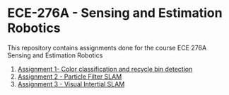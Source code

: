 # ECE-276A - Sensing and Estimation Robotics

This repository contains assignments done for the course ECE 276A Sensing and Estimation Robotics

1. [Assignment 1- Color classification and recycle bin detection](https://github.com/pk1996/ECE-276A/tree/master/PR1)
2. [Assignment 2 - Particle Filter SLAM](https://github.com/pk1996/ECE-276A/tree/master/PR2)
3. [Assignment 3 - Visual Intertial SLAM](https://github.com/pk1996/ECE-276A/tree/master/PR3)

